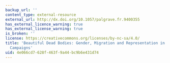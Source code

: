 ```yaml
---
backup_url: ''
content_type: external-resource
external_url: http://dx.doi.org/10.1057/palgrave.fr.9400355
has_external_licence_warning: true
has_external_license_warning: true
is_broken: ''
license: https://creativecommons.org/licenses/by-nc-sa/4.0/
title: 'Beautiful Dead Bodies: Gender, Migration and Representation in Anti-Trafficking
  Campaigns'
uid: 4e066cd7-628f-463f-9a44-bc9b6e431d74
---
```

